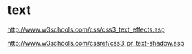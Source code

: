 # text  

http://www.w3schools.com/css/css3_text_effects.asp  

http://www.w3schools.com/cssref/css3_pr_text-shadow.asp  













